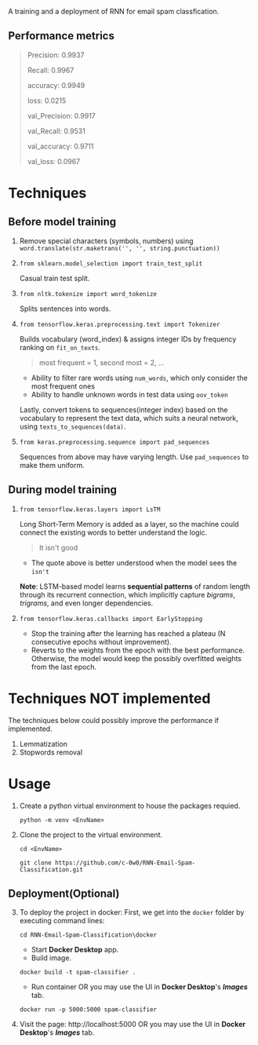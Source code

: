 A training and a deployment of RNN for email spam classfication.


## Performance metrics

> Precision: 0.9937
> 
> Recall: 0.9967
> 
> accuracy: 0.9949
> 
> loss: 0.0215
> 
> val_Precision: 0.9917
> 
> val_Recall: 0.9531
> 
> val_accuracy: 0.9711
> 
> val_loss: 0.0967


# Techniques

## Before model training

1. Remove special characters (symbols, numbers) using `word.translate(str.maketrans('', '', string.punctuation))`
2. `from sklearn.model_selection import train_test_split`

   Casual train test split.
3. `from nltk.tokenize import word_tokenize`

   Splits sentences into words.
4. `from tensorflow.keras.preprocessing.text import Tokenizer`

   Builds vocabulary (word_index) & assigns integer IDs by frequency ranking on `fit_on_texts`.
   > most frequent = 1, second most = 2, ...
   - Ability to filter rare words using `num_words`, which only consider the most frequent ones
   - Ability to handle unknown words in test data using `oov_token`

   Lastly, convert tokens to sequences(integer index) based on the vocabulary to represent the text data, which suits a neural network, using `texts_to_sequences(data)`.
5. `from keras.preprocessing.sequence import pad_sequences`

   Sequences from above may have varying length. Use `pad_sequences` to make them uniform.

## During model training

1. `from tensorflow.keras.layers import LsTM`
   
   Long Short-Term Memory is added as a layer, so the machine could connect the existing words to better understand the logic.
   > It isn't good
   - The quote above is better understood when the model sees the `isn't`
   
   **Note**: LSTM-based model learns **sequential patterns** of random length through its recurrent connection, which implicitly capture _bigrams_, _trigrams_, and even longer dependencies.
3. `from tensorflow.keras.callbacks import EarlyStopping`

   - Stop the training after the learning has reached a plateau (N consecutive epochs without improvement).
   - Reverts to the weights from the epoch with the best performance. Otherwise, the model would keep the possibly overfitted weights from the last epoch.


# Techniques NOT implemented

The techniques below could possibly improve the performance if implemented.
1. Lemmatization
2. Stopwords removal


# Usage

1. Create a python virtual environment to house the packages requied.
   ```
   python -m venv <EnvName>
   ```
2. Clone the project to the virtual environment.
   ```
   cd <EnvName>
   ```
   ```
   git clone https://github.com/c-0w0/RNN-Email-Spam-Classification.git
   ```
   
## Deployment(Optional)

3. To deploy the project in docker:
   First, we get into the `docker` folder by executing command lines:
   ```
   cd RNN-Email-Spam-Classification\docker
   ```
   - Start **Docker Desktop** app.
   - Build image.
   ```
   docker build -t spam-classifier .
   ```
   - Run container OR you may use the UI in **Docker Desktop**'s _**Images**_ tab.
   ```
   docker run -p 5000:5000 spam-classifier
   ```
5. Visit the page: http://localhost:5000 OR you may use the UI in **Docker Desktop**'s _**Images**_ tab.
